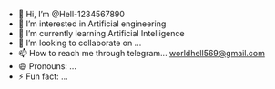 - 👋 Hi, I’m @Hell-1234567890
- 👀 I’m interested in Artificial engineering 
- 🌱 I’m currently learning Artificial Intelligence 
- 💞️ I’m looking to collaborate on ...
- 📫 How to reach me through telegram... worldhell569@gmail.com
- 😄 Pronouns: ...
- ⚡ Fun fact: ...

<!---
Hell-1234567890/Hell-1234567890 is a ✨ special ✨ repository because its `README.md` (this file) appears on your GitHub profile.
You can click the Preview link to take a look at your changes.
--->
